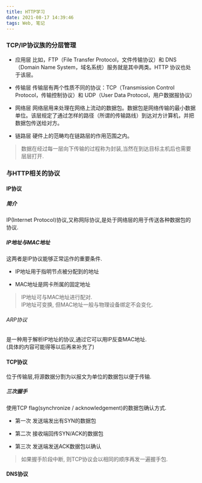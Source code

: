 ```yaml
---
title: HTTP学习
date: 2021-08-17 14:39:46
tags: Web, 笔记
---
```


### TCP/IP协议族的分层管理

* 应用层
  比如，FTP（File Transfer Protocol，文件传输协议）和 DNS（Domain Name System，域名系统）服务就是其中两类。HTTP 协议也处于该层。

* 传输层
  传输层有两个性质不同的协议：TCP（Transmission Control Protocol，传输控制协议）和 UDP（User Data Protocol，用户数据报协议）

* 网络层
  网络层用来处理在网络上流动的数据包。数据包是网络传输的最小数据单位。该层规定了通过怎样的路径（所谓的传输路线）到达对方计算机，并把数据包传送给对方。

* 链路层
  硬件上的范畴均在链路层的作用范围之内。

> 数据在经过每一层向下传输的过程称为封装,当然在到达目标主机后也需要层层打开.

### 与HTTP相关的协议

#### IP协议

##### 简介

IP(Internet Protocol)协议,又称网际协议,是处于网络层的用于传送各种数据包的协议.

##### IP地址与MAC地址

这两者是IP协议能够正常运作的重要条件.

* IP地址用于指明节点被分配到的地址

* MAC地址是网卡所属的固定地址

> IP地址可与MAC地址进行配对.  
  IP地址可变换, 但MAC地址一般与物理设备绑定不会变化.

###### ARP协议

是一种用于解析IP地址的协议,通过它可以用IP反查MAC地址.  
(具体的内容可能得等以后再来补充了)

#### TCP协议

位于传输层,将源数据分割为以报文为单位的数据包以便于传输.

##### 三次握手

使用TCP flag(synchronize / acknowledgement)的数据包确认方式.

* 第一次 发送端发出有SYN的数据包

* 第二次 接收端回传SYN/ACK的数据包

* 第三次 发送端发送ACK数据包以确认

> 如果握手阶段中断, 则TCP协议会以相同的顺序再发一遍握手包.

#### DNS协议


